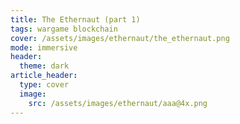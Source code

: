 ```yaml
---
title: The Ethernaut (part 1)
tags: wargame blockchain
cover: /assets/images/ethernaut/the_ethernaut.png
mode: immersive
header:
  theme: dark
article_header:
  type: cover
  image:
    src: /assets/images/ethernaut/aaa@4x.png
---
```


